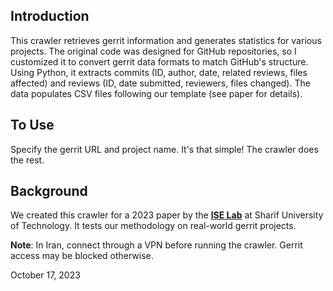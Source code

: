 ## Introduction

This crawler retrieves gerrit information and generates statistics for various projects. The original code was designed for GitHub repositories, so I customized it to convert gerrit data formats to match GitHub's structure. Using Python, it extracts commits (ID, author, date, related reviews, files affected) and reviews (ID, date submitted, reviewers, files changed). The data populates CSV files following our template (see paper for details).

## To Use

Specify the gerrit URL and project name. It's that simple! The crawler does the rest.

## Background
We created this crawler for a 2023 paper by the **[ISE Lab](http://ise.ce.sharif.ir/)** at Sharif University of Technology. It tests our methodology on real-world gerrit projects.

**Note**: In Iran, connect through a VPN before running the crawler. Gerrit access may be blocked otherwise.

October 17, 2023